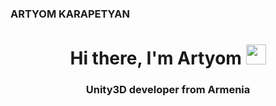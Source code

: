 ### ARTYOM KARAPETYAN

<h1 align="center">Hi there, I'm Artyom</a> 
<img src="https://media.tenor.com/0UPw9RZF_cAAAAAj/pop-cat.gif" height="32"/></h1>
<h3 align="center">Unity3D developer from Armenia</h3>
